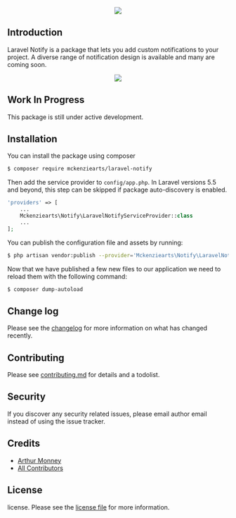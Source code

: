 <p align="center"><img src="https://arthurmonney.com/images/laravel-notify.svg"></p>

[//]: # ([![Latest Version on Packagist][ico-version]][link-packagist])
[//]: # ([![Total Downloads][ico-downloads]][link-downloads])
[comment]: # ([![Build Status][ico-travis]][link-travis])

## Introduction

Laravel Notify is a package that lets you add custom notifications to your project. 
A diverse range of notification design is available and many are coming soon.

<p align="center">
<img src="https://pix.watch/5IyC6j/BSrzNV.png">
</p>


## Work In Progress

This package is still under active development.

## Installation 

You can install the package using composer

```sh
$ composer require mckenziearts/laravel-notify
```

Then add the service provider to `config/app.php`. In Laravel versions 5.5 and beyond, this step can be skipped if package auto-discovery is enabled.

```php
'providers' => [
    ...
    Mckenziearts\Notify\LaravelNotifyServiceProvider::class
    ...
];
```

You can publish the configuration file and assets by running:
 
```sh
$ php artisan vendor:publish --provider='Mckenziearts\Notify\LaravelNotifyServiceProvider'
```

Now that we have published a few new files to our application we need to reload them with the following command:

```sh
$ composer dump-autoload
```

## Change log

Please see the [changelog](changelog.md) for more information on what has changed recently.

## Contributing

Please see [contributing.md](contributing.md) for details and a todolist.

## Security

If you discover any security related issues, please email author email instead of using the issue tracker.

## Credits

- [Arthur Monney][link-author]
- [All Contributors][link-contributors]

## License

license. Please see the [license file](license.md) for more information.

[ico-version]: https://img.shields.io/packagist/v/mckenziearts/laravel-notify.svg?style=flat-square
[ico-downloads]: https://img.shields.io/packagist/dt/mckenziearts/laravel-notify.svg?style=flat-square
[ico-travis]: https://img.shields.io/travis/mckenziearts/laravel-notify/master.svg?style=flat-square
[ico-styleci]: https://styleci.io/repos/12345678/shield

[link-packagist]: https://packagist.org/packages/mckenziearts/laravel-notify
[link-downloads]: https://packagist.org/packages/mckenziearts/laravel-notify
[link-author]: https://arthurmonney.com
[link-contributors]: ../../contributors
